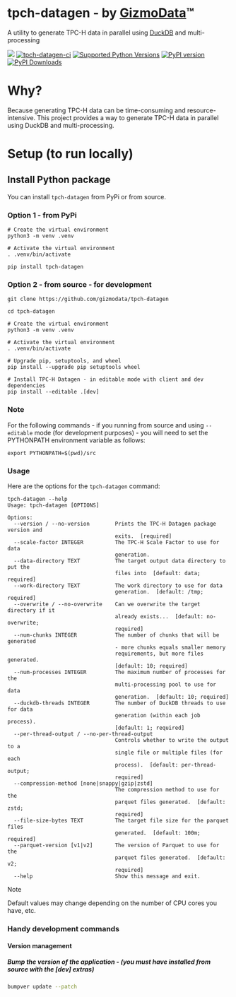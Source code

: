 # tpch-datagen - by [GizmoData](https://gizmodata.com)™
A utility to generate TPC-H data in parallel using [DuckDB](https://duckdb.org) and multi-processing

[<img src="https://img.shields.io/badge/GitHub-gizmodata%2Ftpch--datagen-blue.svg?logo=Github">](https://github.com/gizmodata/tpch-datagen)
[![tpch-datagen-ci](https://github.com/gizmodata/tpch-datagen/actions/workflows/ci.yml/badge.svg)](https://github.com/gizmodata/tpch-datagen/actions/workflows/ci.yml)
[![Supported Python Versions](https://img.shields.io/pypi/pyversions/tpch-datagen)](https://pypi.org/project/tpch-datagen/)
[![PyPI version](https://badge.fury.io/py/tpch-datagen.svg)](https://badge.fury.io/py/tpch-datagen)
[![PyPI Downloads](https://img.shields.io/pypi/dm/tpch-datagen.svg)](https://pypi.org/project/tpch-datagen/)

# Why?
Because generating TPC-H data can be time-consuming and resource-intensive.  This project provides a way to generate TPC-H data in parallel using DuckDB and multi-processing.

# Setup (to run locally)

## Install Python package
You can install `tpch-datagen` from PyPi or from source.

### Option 1 - from PyPi
```shell
# Create the virtual environment
python3 -m venv .venv

# Activate the virtual environment
. .venv/bin/activate

pip install tpch-datagen
```

### Option 2 - from source - for development
```shell
git clone https://github.com/gizmodata/tpch-datagen

cd tpch-datagen

# Create the virtual environment
python3 -m venv .venv

# Activate the virtual environment
. .venv/bin/activate

# Upgrade pip, setuptools, and wheel
pip install --upgrade pip setuptools wheel

# Install TPC-H Datagen - in editable mode with client and dev dependencies
pip install --editable .[dev]
```

### Note
For the following commands - if you running from source and using `--editable` mode (for development purposes) - you will need to set the PYTHONPATH environment variable as follows:
```shell
export PYTHONPATH=$(pwd)/src
```

### Usage
Here are the options for the `tpch-datagen` command:

```shell
tpch-datagen --help
Usage: tpch-datagen [OPTIONS]

Options:
  --version / --no-version        Prints the TPC-H Datagen package version and
                                  exits.  [required]
  --scale-factor INTEGER          The TPC-H Scale Factor to use for data
                                  generation.
  --data-directory TEXT           The target output data directory to put the
                                  files into  [default: data; required]
  --work-directory TEXT           The work directory to use for data
                                  generation.  [default: /tmp; required]
  --overwrite / --no-overwrite    Can we overwrite the target directory if it
                                  already exists...  [default: no-overwrite;
                                  required]
  --num-chunks INTEGER            The number of chunks that will be generated
                                  - more chunks equals smaller memory
                                  requirements, but more files generated.
                                  [default: 10; required]
  --num-processes INTEGER         The maximum number of processes for the
                                  multi-processing pool to use for data
                                  generation.  [default: 10; required]
  --duckdb-threads INTEGER        The number of DuckDB threads to use for data
                                  generation (within each job process).
                                  [default: 1; required]
  --per-thread-output / --no-per-thread-output
                                  Controls whether to write the output to a
                                  single file or multiple files (for each
                                  process).  [default: per-thread-output;
                                  required]
  --compression-method [none|snappy|gzip|zstd]
                                  The compression method to use for the
                                  parquet files generated.  [default: zstd;
                                  required]
  --file-size-bytes TEXT          The target file size for the parquet files
                                  generated.  [default: 100m; required]
  --parquet-version [v1|v2]       The version of Parquet to use for the
                                  parquet files generated.  [default: v2;
                                  required]
  --help                          Show this message and exit.
```

> [!NOTE]   
> Default values may change depending on the number of CPU cores you have, etc.

### Handy development commands

#### Version management

##### Bump the version of the application - (you must have installed from source with the [dev] extras)
```bash
bumpver update --patch
```
